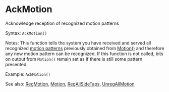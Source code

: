 # AckMotion

Acknowledge reception of recognized motion patterns

Syntax: `AckMotion()`

Notes: This function tells  the system you have received and served all recognized [motion patterns](/api-native-functions/motion-pattern-type-list-definition.md) previously obtained from [Motion\(\)](/api-native-functions/motion.md) and therefore any new motion pattern can be recognized. If this function is not called, bits on output from `Motion()` remain set as if there is still some pattern presented.

Example: `AckMotion()`

See also: [RegMotion](/api-native-functions/regmotion.md), [Motion](/api-native-functions/motion.md), [RegAllSideTaps](/api-native-functions/regallsidetaps.md), [UnregAllMotion](/api-native-functions/unregallmotion.md)